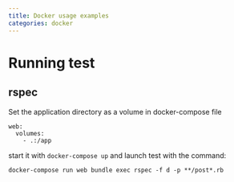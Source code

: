 ```yaml
---
title: Docker usage examples
categories: docker
---
```

# Running test

## rspec

Set the application directory as a volume in docker-compose file
```
web:
  volumes:
    - .:/app

```
start it with `docker-compose up` and launch test with the command:
```
docker-compose run web bundle exec rspec -f d -p **/post*.rb
```
